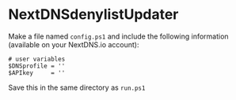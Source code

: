 # NextDNSdenylistUpdater

Make a file named `config.ps1` and include the following information (available on your NextDNS.io account):

```
# user variables
$DNSprofile = ''
$APIkey     = ''
```

Save this in the same directory as `run.ps1`